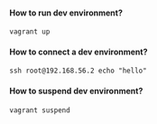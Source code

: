 #### How to run dev environment?

```shell
vagrant up
```

#### How to connect a dev environment?
```shell
ssh root@192.168.56.2 echo "hello"
```
#### How to suspend dev environment?

```shell
vagrant suspend 
```
